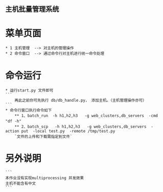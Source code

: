 ## 主机批量管理系统
# 菜单页面
    * 1 主机管理  --> 对主机的管理操作
    * 2 命令窗口  --> 通过命令行对主机进行统一命令处理

# 命令运行
    * 运行start.py 文件即可
    ```
        再此之前你可先执行 db/db_handle.py， 添加主机。（主机管理操作亦可）
    ```
    * 命令行窗口执行命令如下
        ** 1、batch_run  -h h1,h2,h3   -g web_clusters,db_servers  -cmd  "df -h"　
        ** 2、batch_scp   -h h1,h2,h3   -g web_clusters,db_servers  -action put  -local test.py  -remote /tmp/test.py
        `文件的上传和下载需指定到文件`


# 另外说明
    ```
    本作业没有实现multiprocessing 并发效果
    主机不能含有中文
    ```